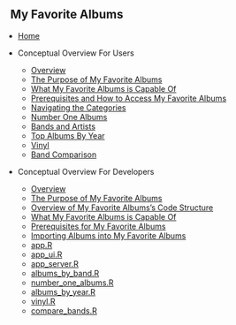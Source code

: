 <!-- _sidebar.md -->

## &nbsp; My Favorite Albums

* [Home](README.md)

* Conceptual Overview For Users
  * [Overview](./docs/conceptual/user/overview.md)
  * [The Purpose of My Favorite Albums](./docs/conceptual/user/purpose.md)
  * [What My Favorite Albums is Capable Of](./docs/conceptual/user/capabilities.md)
  * [Prerequisites and How to Access My Favorite Albums](./docs/conceptual/user/prerequisites.md)
  * [Navigating the Categories](./docs/conceptual/user/navigation.md)
  * [Number One Albums](./docs/conceptual/user/number_one.md)
  * [Bands and Artists](./docs/conceptual/user/banda.md)
  * [Top Albums By Year](./docs/conceptual/user/top_albums.md)
  * [Vinyl](./docs/conceptual/user/vinyl.md)
  * [Band Comparison](./docs/conceptual/user/band_compare.md)

* Conceptual Overview For Developers
  * [Overview](./docs/conceptual/developer/overview.md)
  * [The Purpose of My Favorite Albums](./docs/conceptual/developer/purpose.md)
  * [Overview of My Favorite Albums’s Code Structure](./docs/conceptual/developer/structure.md)
  * [What My Favorite Albums is Capable Of](./docs/conceptual/developer/capabilities.md)
  * [Prerequisites for My Favorite Albums](./docs/conceptual/developer/prerequisites.md)
  * [Importing Albums into My Favorite Albums](./docs/conceptual/developer/importing.md)
  * [app.R](./docs/conceptual/developer/app_R.md)
  * [app_ui.R](./docs/conceptual/developer/app_ui_R.md)
  * [app_server.R](./docs/conceptual/developer/app_server_R.md)
  * [albums_by_band.R](./docs/conceptual/developer/albums_by_band_R.md)
  * [number_one_albums.R](./docs/conceptual/developer/number_one_albums_R.md)
  * [albums_by_year.R](./docs/conceptual/developer/albums_by_year_R.md)
  * [vinyl.R](./docs/conceptual/developer/vinyl_R.md)
  * [compare_bands.R](./docs/conceptual/developer/compare_bands_R.md)
